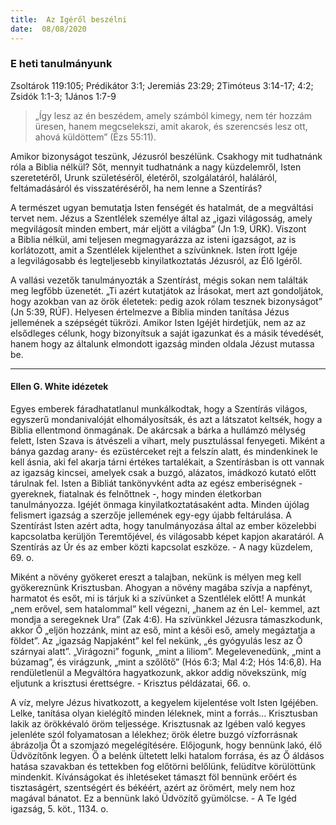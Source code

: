 ```yaml
---
title:  Az Igéről beszélni
date:  08/08/2020
---
```


### E heti tanulmányunk
Zsoltárok 119:105; Prédikátor 3:1; Jeremiás 23:29; 2Timóteus 3:14-17; 4:2; Zsidók 1:1-3; 1János 1:7-9

> <p></p>
> „Így lesz az én beszédem, amely számból kimegy, nem tér hozzám üresen, hanem megcselekszi, amit akarok, és szerencsés lesz ott, ahová küldöttem” (Ézs 55:11).

Amikor bizonyságot teszünk, Jézusról beszélünk. Csakhogy mit tudhatnánk róla a Biblia nélkül? Sőt, mennyit tudhatnánk a nagy küzdelemről, Isten szeretetéről, Urunk születéséről, életéről, szolgálatáról, haláláról, feltámadásáról és visszatéréséről, ha nem lenne a Szentírás?

A természet ugyan bemutatja Isten fenségét és hatalmát, de a megváltási tervet nem. Jézus a Szentlélek személye által az „igazi világosság, amely megvilágosít minden embert, már eljött a világba” (Jn 1:9, ÚRK). Viszont a Biblia nélkül, ami teljesen megmagyarázza az isteni igazságot, az is korlátozott, amit a Szentlélek kijelenthet a szívünknek. Isten írott Igéje a legvilágosabb és legteljesebb kinyilatkoztatás Jézusról, az Élő Igéről.

A vallási vezetők tanulmányozták a Szentírást, mégis sokan nem találták meg legfőbb üzenetét. „Ti azért kutatjátok az Írásokat, mert azt gondoljátok, hogy azokban van az örök életetek: pedig azok rólam tesznek bizonyságot” (Jn 5:39, RÚF). Helyesen értelmezve a Biblia minden tanítása Jézus jellemének a szépségét tükrözi. Amikor Isten Igéjét hirdetjük, nem az az elsődleges célunk, hogy bizonyítsuk a saját igazunkat és a másik tévedését, hanem hogy az általunk elmondott igazság minden oldala Jézust mutassa be.

---

#### Ellen G. White idézetek

Egyes emberek fáradhatatlanul munkálkodtak, hogy a Szentírás világos, egyszerű mondanivalóját elhomályosítsák, és azt a látszatot keltsék, hogy a Biblia ellentmond önmagának. De akárcsak a bárka a hullámzó mélység felett, Isten Szava is átvészeli a vihart, mely pusztulással fenyegeti. Miként a bánya gazdag arany- és ezüstérceket rejt a felszín alatt, és mindenkinek le kell ásnia, aki fel akarja tárni értékes tartalékait, a Szentírásban is ott vannak az igazság kincsei, amelyek csak a buzgó, alázatos, imádkozó kutató előtt tárulnak fel. Isten a Bibliát tankönyvként adta az egész emberiségnek - gyereknek, fiatalnak és felnőttnek -, hogy minden életkorban tanulmányozza. Igéjét önmaga kinyilatkoztatásaként adta. Minden újólag felismert igazság a szerzője jellemének egy-egy újabb feltárulása. A Szentírást Isten azért adta, hogy tanulmányozása által az ember közelebbi kapcsolatba kerüljön Teremtőjével, és világosabb képet kapjon akaratáról. A Szentírás az Úr és az ember közti kapcsolat eszköze. - A nagy küzdelem, 69. o.

Miként a növény gyökeret ereszt a talajban, nekünk is mélyen meg kell gyökereznünk Krisztusban. Ahogyan a növény magába szívja a napfényt, harmatot és esőt, mi is tárjuk ki a szívünket a Szentlélek előtt! A munkát „nem erővel, sem hatalommal” kell végezni, „hanem az én Lel- kemmel, azt mondja a seregeknek Ura” (Zak 4:6). Ha szívünkkel Jézusra támaszkodunk, akkor Ő „eljön hozzánk, mint az eső, mint a késői eső, amely megáztatja a földet”. Az „igazság Napjaként” kel fel nekünk, „és gyógyulás lesz az Ő szárnyai alatt”. „Virágozni” fogunk, „mint a liliom”. Megelevenedünk, „mint a búzamag”, és virágzunk, „mint a szőlőtő” (Hós 6:3; Mal 4:2; Hós 14:6,8). Ha rendületlenül a Megváltóra hagyatkozunk, akkor addig növekszünk, míg eljutunk a krisztusi érettségre. - Krisztus példázatai, 66. o.

A víz, melyre Jézus hivatkozott, a kegyelem kijelentése volt Isten Igéjében. Lelke, tanítása olyan kielégítő minden léleknek, mint a forrás... Krisztusban lakik az örökkévaló öröm teljessége. Krisztusnak az Igében való kegyes jelenléte szól folyamatosan a lélekhez; örök életre buzgó vízforrásnak ábrázolja Őt a szomjazó megelégítésére. Előjogunk, hogy bennünk lakó, élő Üdvözítőnk legyen. Ő a belénk ültetett lelki hatalom forrása, és az Ő áldásos hatása szavakban és tettekben fog előtörni belőlünk, felüdítve körülöttünk mindenkit. Kívánságokat és ihletéseket támaszt föl bennünk erőért és tisztaságért, szentségért és békéért, azért az örömért, mely nem hoz magával bánatot. Ez a bennünk lakó Üdvözítő gyümölcse. - A Te Igéd igazság, 5. köt., 1134. o.